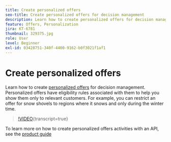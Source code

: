 ```yaml
---
title: Create personalized offers
seo-title: Create personalized offers for decision management
description: Learn how to create personalized offers for decision management. Personalized offers have eligibility rules associated with them to help you show them only to relevant customers.
feature: Offers, Personalization
jira: KT-6781
thumbnail: 329375.jpg
role: User
level: Beginner
exl-id: 03428751-340f-4400-9162-b0f3021f1af1
---
```

# Create personalized offers

Learn how to create [personalized offers](https://experienceleague.adobe.com/docs/journey-optimizer/using/offer-decisioniong/managing-offers-in-the-offer-library/creating-personalized-offers.html) for decision management. Personalized offers have eligibility rules associated with them to help you show them only to relevant customers. For example, you can restrict an offer for snow shovels to regions where it snows and only during the winter time.

>[!VIDEO](https://video.tv.adobe.com/v/329375?quality=12&learn=on){transcript=true}

To learn more on how to create personalized offers activities with an API, see the [product guide](https://experienceleague.adobe.com/docs/journey-optimizer/using/offer-decisioniong/api-reference/offers-api/personalized-offers/create.html)
